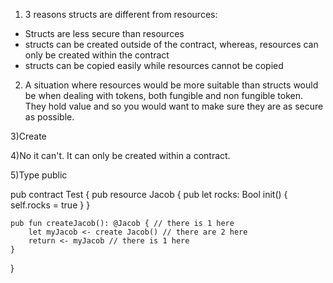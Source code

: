 1) 3 reasons structs are different from resources:
- Structs are less secure than resources
- structs can be created outside of the contract, whereas, resources can only be created within the contract
- structs can be copied easily while resources cannot be copied

2) A situation where resources would be more suitable than structs would be when dealing with tokens, both fungible and non fungible token. 
They hold value and so you would want to make sure they are as secure as possible.

3)Create

4)No it can't. It can only be created within a contract.

5)Type public

pub contract Test {
    pub resource Jacob {
        pub let rocks: Bool
        init() {
            self.rocks = true
        }
    }

    pub fun createJacob(): @Jacob { // there is 1 here
        let myJacob <- create Jacob() // there are 2 here
        return <- myJacob // there is 1 here
    }
}
